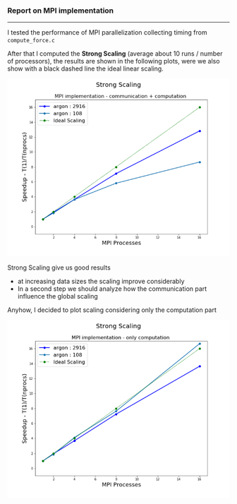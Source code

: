 ### Report on MPI implementation

------------------------

I tested the performance of MPI parallelization collecting timing from  `compute_force.c`  

After that I computed the **Strong Scaling**  (average about 10 runs / number of processors), the results are shown in the following plots, were we also show with a black dashed line the ideal linear scaling.

![](./argon_mpi_scaling.png)

Strong Scaling give us good results

- at increasing data sizes the scaling improve considerably
- In a second step we should analyze how the communication part influence the global scaling



Anyhow, I decided to plot scaling considering only the computation part

![](./argon_mpi_scaling_only_computation.png)